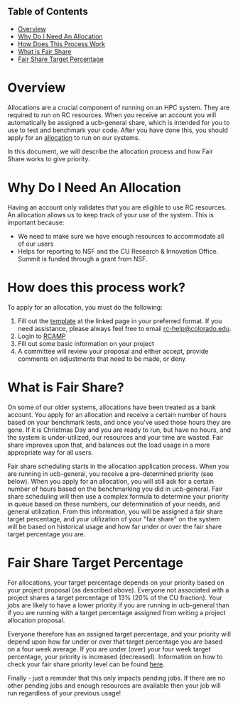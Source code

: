 ## Table of Contents

- [Overview](#overview)
- [Why Do I Need An Allocation](#why-do-i-need-an-allocation)
- [How Does This Process Work](#how-does-this-process-work)
- [What is Fair Share](#what-is-fair-share)
- [Fair Share Target Percentage](#fair-share-target-percentage)

# Overview

Allocations are a crucial component of running on an HPC system.  They are required to run on RC resources.  When you receive an account you will automatically be assigned a ucb-general share, which is intended for you to use to test and benchmark your code.  After you have done this, you should apply for an [allocation](https://www.colorado.edu/rc/userservices/allocations) to run on our systems.  

In this document, we will describe the allocation process and how Fair Share works to give priority.

# Why Do I Need An Allocation

Having an account only validates that you are eligible to use RC resources.  An allocation allows us to keep track of your use of the system.  This is important because:
   * We need to make sure we have enough resources to accommodate all of our users
   * Helps for reporting to NSF and the CU Research & Innovation Office.  Summit is funded through a grant from NSF.

# How does this process work?

To apply for an allocation, you must do the following:

1.  Fill out the [template](https://www.colorado.edu/rc/userservices/allocations) at the linked page in your preferred format.  If you need assistance, please always feel free to email rc-help@colorado.edu.  
2.  Login to [RCAMP](https://rcamp.rc.colorado.edu/)
3.  Fill out some basic information on your project
4.  A committee will review your proposal and either accept, provide comments on adjustments that need to be made, or deny


# What is Fair Share?

On some of our older systems, allocations have been treated as a bank account.  You apply for an allocation and receive a certain number of hours based on your benchmark tests, and once you've used those hours they are gone.  If it is Christmas Day and you are ready to run, but have no hours, and the system is under-utilized, our resources and your time are wasted.  Fair share improves upon that, and balances out the load usage in a more appropriate way for all users.

Fair share scheduling starts in the allocation application process.  When you are running in ucb-general, you receive a pre-determined priority (see below).  When you apply for an allocation, you will still ask for a certain number of hours based on the benchmarking you did in ucb-general.  Fair share scheduling will then use a complex formula to determine your priority in queue based on these numbers, our determination of your needs, and general utilization.  From this information, you will be assigned a fair share target percentage, and your utilization of your "fair share" on the system will be based on historical usage and how far under or over the fair share target percentage you are.

# Fair Share Target Percentage

For allocations, your target percentage depends on your priority based on your project proposal (as described above).  Everyone not associated with a project shares a target percentage of 13% (20% of the CU fraction).  Your jobs are likely to have a lower priority if you are running in ucb-general than if you are running with a target percentage assigned from writing a project allocation proposal.

Everyone therefore has an assigned target percentage, and your priority will depend upon how far under or over that target percentage you are based on a four week average.  If you are under (over) your four week target percentage, your priority is increased (decreased).  Information on how to check your fair share priority level can be found [here](https://github.com/ResearchComputing/Research-Computing-User-Tutorials/wiki/FAQs#where-is-my-current-fair-share-priority-level-at).

Finally - just a reminder that this only impacts pending jobs.  If there are no other pending jobs and enough resources are available then your job will run regardless of your previous usage!

